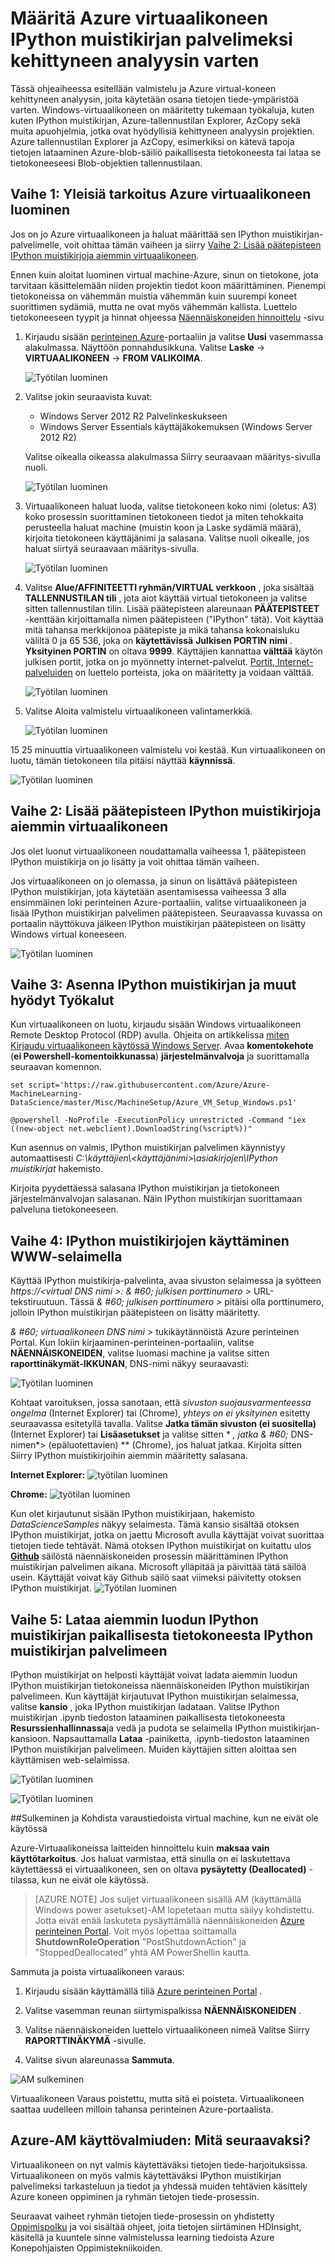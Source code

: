 <properties
    pageTitle="Virtual koneen IPython muistikirjan palvelimeksi määrittäminen | Microsoft Azure"
    description="Voit määrittää kehittyneen analyysin ylös Azure Virtual Machine käytettäväksi tiede ympäristössä IPython palvelimen kanssa."
    services="machine-learning"
    documentationCenter=""
    authors="bradsev"
    manager="jhubbard"
    editor="cgronlun"  />

<tags
    ms.service="machine-learning"
    ms.workload="data-services"
    ms.tgt_pltfrm="na"
    ms.devlang="na"
    ms.topic="article"
    ms.date="09/19/2016"
    ms.author="xibingao;bradsev" />

# <a name="set-up-an-azure-virtual-machine-as-an-ipython-notebook-server-for-advanced-analytics"></a>Määritä Azure virtuaalikoneen IPython muistikirjan palvelimeksi kehittyneen analyysin varten

Tässä ohjeaiheessa esitellään valmistelu ja Azure virtual-koneen kehittyneen analyysin, joita käytetään osana tietojen tiede-ympäristöä varten. Windows-virtuaalikoneen on määritetty tukemaan työkaluja, kuten kuten IPython muistikirjan, Azure-tallennustilan Explorer, AzCopy sekä muita apuohjelmia, jotka ovat hyödyllisiä kehittyneen analyysin projektien. Azure tallennustilan Explorer ja AzCopy, esimerkiksi on kätevä tapoja tietojen lataaminen Azure-blob-säiliö paikallisesta tietokoneesta tai lataa se tietokoneeseesi Blob-objektien tallennustilaan.

## <a name="create-vm"></a>Vaihe 1: Yleisiä tarkoitus Azure virtuaalikoneen luominen

Jos on jo Azure virtuaalikoneen ja haluat määrittää sen IPython muistikirjan-palvelimelle, voit ohittaa tämän vaiheen ja siirry [Vaihe 2: Lisää päätepisteen IPython muistikirjoja aiemmin virtuaalikoneen](#add-endpoint).

Ennen kuin aloitat luominen virtual machine-Azure, sinun on tietokone, jota tarvitaan käsittelemään niiden projektin tiedot koon määrittäminen. Pienempi tietokoneissa on vähemmän muistia vähemmän kuin suurempi koneet suorittimen sydämiä, mutta ne ovat myös vähemmän kallista. Luettelo tietokoneeseen tyypit ja hinnat ohjeessa <a href="http://azure.microsoft.com/pricing/details/virtual-machines/" target="_blank">Näennäiskoneiden hinnoittelu</a> -sivu

1. Kirjaudu sisään <a href="https://manage.windowsazure.com" target="_blank">perinteinen Azure</a>-portaaliin ja valitse **Uusi** vasemmassa alakulmassa. Näyttöön ponnahdusikkuna. Valitse **Laske** -> **VIRTUAALIKONEEN** -> **FROM VALIKOIMA**.

    ![Työtilan luominen][24]

2. Valitse jokin seuraavista kuvat:

    * Windows Server 2012 R2 Palvelinkeskukseen
    * Windows Server Essentials käyttäjäkokemuksen (Windows Server 2012 R2)

    Valitse oikealla oikeassa alakulmassa Siirry seuraavaan määritys-sivulla nuoli.

    ![Työtilan luominen][25]

3. Virtuaalikoneen haluat luoda, valitse tietokoneen koko nimi (oletus: A3) koko prosessin suorittaminen tietokoneen tiedot ja miten tehokkaita perusteella haluat machine (muistin koon ja Laske sydämiä määrä), kirjoita tietokoneen käyttäjänimi ja salasana. Valitse nuoli oikealle, jos haluat siirtyä seuraavaan määritys-sivulla.

    ![Työtilan luominen][26]

4. Valitse **Alue/AFFINITEETTI ryhmän/VIRTUAL verkkoon** , joka sisältää **TALLENNUSTILAN tili** , jota aiot käyttää virtual tietokoneen ja valitse sitten tallennustilan tilin. Lisää päätepisteen alareunaan **PÄÄTEPISTEET** -kenttään kirjoittamalla nimen päätepisteen ("IPython" tätä). Voit käyttää mitä tahansa merkkijonoa päätepiste ja mikä tahansa kokonaisluku väliltä 0 ja 65 536, joka on **käytettävissä** **Julkisen PORTIN** **nimi** . **Yksityinen PORTIN** on oltava **9999**. Käyttäjien kannattaa **välttää** käytön julkisen portit, jotka on jo myönnetty internet-palvelut. <a href="http://www.chebucto.ns.ca/~rakerman/port-table.html" target="_blank">Portit, Internet-palveluiden</a> on luettelo porteista, joka on määritetty ja voidaan välttää.

    ![Työtilan luominen][27]

5. Valitse Aloita valmistelu virtuaalikoneen valintamerkkiä.

    ![Työtilan luominen][28]


15 25 minuuttia virtuaalikoneen valmistelu voi kestää. Kun virtuaalikoneen on luotu, tämän tietokoneen tila pitäisi näyttää **käynnissä**.

![Työtilan luominen][29]

## <a name="add-endpoint"></a>Vaihe 2: Lisää päätepisteen IPython muistikirjoja aiemmin virtuaalikoneen

Jos olet luonut virtuaalikoneen noudattamalla vaiheessa 1, päätepisteen IPython muistikirja on jo lisätty ja voit ohittaa tämän vaiheen.

Jos virtuaalikoneen on jo olemassa, ja sinun on lisättävä päätepisteen IPython muistikirjan, jota käytetään asentamisessa vaiheessa 3 alla ensimmäinen loki perinteinen Azure-portaaliin, valitse virtuaalikoneen ja lisää IPython muistikirjan palvelimen päätepisteen. Seuraavassa kuvassa on portaalin näyttökuva jälkeen IPython muistikirjan päätepisteen on lisätty Windows virtual koneeseen.

![Työtilan luominen][17]

## <a name="run-commands"></a>Vaihe 3: Asenna IPython muistikirjan ja muut hyödyt Työkalut

Kun virtuaalikoneen on luotu, kirjaudu sisään Windows virtuaalikoneen Remote Desktop Protocol (RDP) avulla. Ohjeita on artikkelissa [miten Kirjaudu virtuaalikoneen käytössä Windows Server](../virtual-machines/virtual-machines-windows-classic-connect-logon.md). Avaa **komentokehote** (**ei Powershell-komentoikkunassa**) **järjestelmänvalvoja** ja suorittamalla seuraavan komennon.

    set script='https://raw.githubusercontent.com/Azure/Azure-MachineLearning-DataScience/master/Misc/MachineSetup/Azure_VM_Setup_Windows.ps1'

    @powershell -NoProfile -ExecutionPolicy unrestricted -Command "iex ((new-object net.webclient).DownloadString(%script%))"

Kun asennus on valmis, IPython muistikirjan palvelimen käynnistyy automaattisesti *C:\\käyttäjien\\\<käyttäjänimi\>\\asiakirjojen\\IPython muistikirjat* hakemisto.

Kirjoita pyydettäessä salasana IPython muistikirjan ja tietokoneen järjestelmänvalvojan salasanan. Näin IPython muistikirjan suorittamaan palveluna tietokoneeseen.

## <a name="access"></a>Vaihe 4: IPython muistikirjojen käyttäminen WWW-selaimella
Käyttää IPython muistikirja-palvelinta, avaa sivuston selaimessa ja syötteen *https://&#60;virtual DNS nimi >: & #60; julkisen porttinumero >* URL-tekstiruutuun. Tässä *& #60; julkisen porttinumero >* pitäisi olla porttinumero, jolloin IPython muistikirjan päätepisteen on lisätty määritetty.

*& #60; virtuaalikoneen DNS nimi >* tukikäytännöistä Azure perinteinen Portal. Kun lokiin kirjaaminen-perinteinen-portaaliin, valitse **NÄENNÄISKONEIDEN**, valitse luomasi machine ja valitse sitten **raporttinäkymät-IKKUNAN**, DNS-nimi näkyy seuraavasti:

![Työtilan luominen][19]

Kohtaat varoituksen, jossa sanotaan, että _sivuston suojausvarmenteessa ongelma_ (Internet Explorer) tai (Chrome), _yhteys on ei yksityinen_ esitetty seuraavassa esitetyllä tavalla. Valitse **Jatka tämän sivuston (ei suositella)** (Internet Explorer) tai **Lisäasetukset** ja valitse sitten * *, jatka & #60;* DNS-nimen*> (epäluotettavien) ** (Chrome), jos haluat jatkaa. Kirjoita sitten Siirry IPython muistikirjoihin aiemmin määritetty salasana.

**Internet Explorer:**
![työtilan luominen][20]

**Chrome:**
![työtilan luominen][21]

Kun olet kirjautunut sisään IPython muistikirjaan, hakemisto *DataScienceSamples* näkyy selaimesta. Tämä kansio sisältää otoksen IPython muistikirjat, jotka on jaettu Microsoft avulla käyttäjät voivat suorittaa tietojen tiede tehtävät. Nämä otoksen IPython muistikirjat on kuitattu ulos [**Github**](https://github.com/Azure/Azure-MachineLearning-DataScience/tree/master/Misc/DataScienceProcess/iPythonNotebooks) säilöstä näennäiskoneiden prosessin määrittäminen IPython muistikirjan palvelimen aikana. Microsoft ylläpitää ja päivittää tätä säilöä usein. Käyttäjät voivat käy Github säilö saat viimeksi päivitetty otoksen IPython muistikirjat.
![Työtilan luominen][18]

## <a name="upload"></a>Vaihe 5: Lataa aiemmin luodun IPython muistikirjan paikallisesta tietokoneesta IPython muistikirjan palvelimeen

IPython muistikirjat on helposti käyttäjät voivat ladata aiemmin luodun IPython muistikirjan tietokoneissa näennäiskoneiden IPython muistikirjan palvelimeen. Kun käyttäjät kirjautuvat IPython muistikirjan selaimessa, valitse **kansio** , joka IPython muistikirjan ladataan. Valitse IPython muistikirjan .ipynb tiedoston lataaminen paikallisesta tietokoneesta **Resurssienhallinnassa**ja vedä ja pudota se selaimella IPython muistikirjan-kansioon. Napsauttamalla **Lataa** -painiketta, .ipynb-tiedoston lataaminen IPython muistikirjan palvelimeen. Muiden käyttäjien sitten aloittaa sen käyttämisen web-selaimissa.

![Työtilan luominen][22]

![Työtilan luominen][23]


##<a name="shutdown"></a>Sulkeminen ja Kohdista varaustiedoista virtual machine, kun ne eivät ole käytössä

Azure-Virtuaalikoneissa laitteiden hinnoittelu kuin **maksaa vain käyttötarkoitus**. Jos haluat varmistaa, että sinulla on ei laskutettava käytettäessä ei virtuaalikoneen, sen on oltava **pysäytetty (Deallocated)** -tilassa, kun ne eivät ole käytössä.

> [AZURE.NOTE] Jos suljet virtuaalikoneen sisällä AM (käyttämällä Windows power asetukset)-AM lopetetaan mutta säilyy kohdistettu. Jotta eivät enää laskuteta pysäyttämällä näennäiskoneiden [Azure perinteinen Portal](http://manage.windowsazure.com/). Voit myös lopettaa soittamalla **ShutdownRoleOperation** "PostShutdownAction" ja "StoppedDeallocated" yhtä AM PowerShellin kautta.

Sammuta ja poista virtuaalikoneen varaus:

1. Kirjaudu sisään käyttämällä tiliä [Azure perinteinen Portal](http://manage.windowsazure.com/) .  

2. Valitse vasemman reunan siirtymispalkissa **NÄENNÄISKONEIDEN** .

3. Valitse näennäiskoneiden luettelo virtuaalikoneen nimeä Valitse Siirry **RAPORTTINÄKYMÄ** -sivulle.

4. Valitse sivun alareunassa **Sammuta**.

![AM sulkeminen][15]

Virtuaalikoneen Varaus poistettu, mutta sitä ei poisteta. Virtuaalikoneen saattaa uudelleen milloin tahansa perinteinen Azure-portaalista.

## <a name="your-azure-vm-is-ready-to-use-whats-next"></a>Azure-AM käyttövalmiuden: Mitä seuraavaksi?

Virtuaalikoneen on nyt valmis käytettäväksi tietojen tiede-harjoituksissa. Virtuaalikoneen on myös valmis käytettäväksi IPython muistikirjan palvelimeksi tarkasteluun ja tiedot ja yhdessä muiden tehtävien käsittely Azure koneen oppiminen ja ryhmän tietojen tiede-prosessin.

Seuraavat vaiheet ryhmän tietojen tiede-prosessin on yhdistetty [Oppimispolku](https://azure.microsoft.com/documentation/learning-paths/cortana-analytics-process/) ja voi sisältää ohjeet, joita tietojen siirtäminen HDInsight, käsitellä ja kuuntele sinne valmistelussa learning tiedoista Azure Konepohjaisten Oppimistekniikoiden.


[15]: ./media/machine-learning-data-science-setup-virtual-machine/vmshutdown.png
[17]: ./media/machine-learning-data-science-setup-virtual-machine/add-endpoints-after-creation.png
[18]: ./media/machine-learning-data-science-setup-virtual-machine/sample-ipnbs.png
[19]: ./media/machine-learning-data-science-setup-virtual-machine/dns-name-and-host-name.png
[20]: ./media/machine-learning-data-science-setup-virtual-machine/browser-warning-ie.png
[21]: ./media/machine-learning-data-science-setup-virtual-machine/browser-warning.png
[22]: ./media/machine-learning-data-science-setup-virtual-machine/upload-ipnb-1.png
[23]: ./media/machine-learning-data-science-setup-virtual-machine/upload-ipnb-2.png
[24]: ./media/machine-learning-data-science-setup-virtual-machine/create-virtual-machine-1.png
[25]: ./media/machine-learning-data-science-setup-virtual-machine/create-virtual-machine-2.png
[26]: ./media/machine-learning-data-science-setup-virtual-machine/create-virtual-machine-3.png
[27]: ./media/machine-learning-data-science-setup-virtual-machine/create-virtual-machine-4.png
[28]: ./media/machine-learning-data-science-setup-virtual-machine/create-virtual-machine-5.png
[29]: ./media/machine-learning-data-science-setup-virtual-machine/create-virtual-machine-6.png
